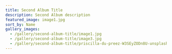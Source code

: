 ```yaml
---
title: Second Album Title
description: Second Album description
featured_image: image1.jpg
sort_by: Name
gallery_images:
  - /gallery/second-album-title/image1.jpg
  - /gallery/second-album-title/image3.jpg
  - /gallery/second-album-title/priscilla-du-preez-W3SEyZODn8U-unsplash.jpg
---
```

